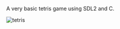 A very basic tetris game using SDL2 and C.


![tetris](https://github.com/vdiezel/sdl_tetris/assets/37934155/f7e7215e-5f45-4f17-b3fb-f9467363bcea)
